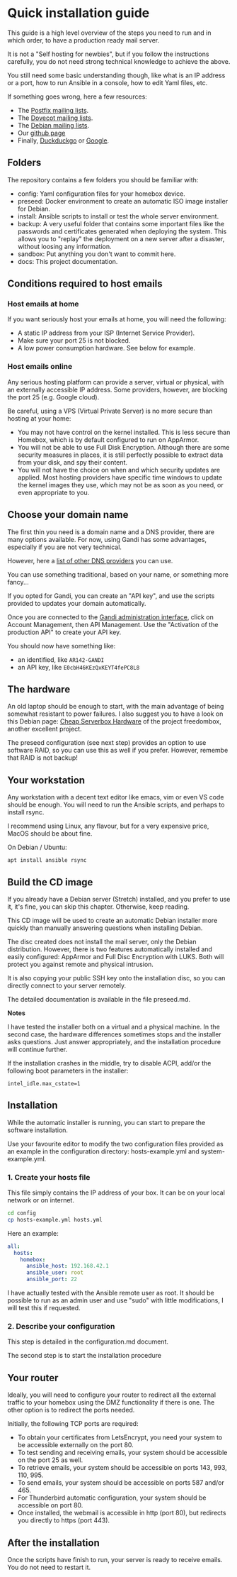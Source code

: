 
# Quick installation guide

This guide is a high level overview of the steps you need to run and in which order,
to have a production ready mail server.

It is not a "Self hosting for newbies", but if you follow the instructions carefully,
you do not need strong technical knowledge to achieve the above.

You still need some basic understanding though, like what is an IP address or a port,
how to run Ansible in a console, how to edit Yaml files, etc.

If something goes wrong, here a few resources:

- The [Postfix mailing lists](http://www.postfix.org/lists.html).
- The [Dovecot mailing lists](https://www.dovecot.org/mailinglists.html).
- The [Debian mailing lists](https://lists.debian.org/).
- Our [github page](https://github.com/progmaticltd/homebox)
- Finally, [Duckduckgo](https://duckduckgo.com/) or [Google](https://google.com/).

## Folders

The repository contains a few folders you should be familiar with:

- config: Yaml configuration files for your homebox device.
- preseed: Docker environment to create an automatic ISO image installer for Debian.
- install: Ansible scripts to install or test the whole server environment.
- backup: A very useful folder that contains some important files like the passwords and certificates
  generated when deploying the system. This allows you to "replay" the deployment on a new server after a
  disaster, without loosing any information.
- sandbox: Put anything you don't want to commit here.
- docs: This project documentation.

## Conditions required to host emails

### Host emails at home

If you want seriously host your emails at home, you will need the following:

- A static IP address from your ISP (Internet Service Provider).
- Make sure your port 25 is not blocked.
- A low power consumption hardware. See below for example.

### Host emails online

Any serious hosting platform can provide a server, virtual or physical,
with an externally accessible IP address. Some providers, however,
are blocking the port 25 (e.g. Google cloud).

Be careful, using a VPS (Virtual Private Server) is no more secure than hosting at your home:

- You may not have control on the kernel installed.
  This is less secure than Homebox, which is by default configured to run on AppArmor.
- You will not be able to use Full Disk Encryption. Although there are some security measures in places,
  it is still perfectly possible to extract data from your disk, and spy their content.
- You will not have the choice on when and which security updates are applied.
  Most hosting providers have specific time windows to update the kernel images they use,
  which may not be as soon as you need, or even appropriate to you.

## Choose your domain name

The first thin you need is a domain name and a DNS provider, there are many options available.
For now, using Gandi has some advantages, especially if you are not very technical.

However, here a [list of other DNS providers](https://github.com/AnalogJ/lexicon#providers) you can use.

You can use something traditional, based on your name, or something more fancy...

If you opted for Gandi, you can create an "API key", and use the scripts
provided to updates your domain automatically.

Once you are connected to the [Gandi administration interface](https://v4.gandi.net/domain),
click on Account Management, then API Management.
Use the "Activation of the production API" to create your API key.

You should now have something like:

- an identified, like `AR142-GANDI`
- an API key, like `E0cbH46KEzQxKEYT4fePC8L8`

## The hardware

An old laptop should be enough to start, with the main advantage of being somewhat resistant to power failures.
I also suggest you to have a look on this Debian page:
[Cheap Serverbox Hardware](https://wiki.debian.org/FreedomBox/Hardware) of the project freedombox,
another excellent project.

The preseed configuration (see next step) provides an option to use software RAID,
so you can use this as well if you prefer. However, remembe that RAID is not backup!

## Your workstation

Any workstation with a decent text editor like emacs, vim or even VS code should be enough.
You will need to run the Ansible scripts, and perhaps to install rsync.

I recommend using Linux, any flavour, but for a very expensive price, MacOS should be about fine.

On Debian / Ubuntu:

`apt install ansible rsync`

## Build the CD image

If you already have a Debian server (Stretch) installed, and you prefer to use it, it's fine, you can skip
this chapter. Otherwise, keep reading.

This CD image will be used to create an automatic Debian installer more quickly than manually answering
questions when installing Debian.

The disc created does not install the mail server, only the Debian distribution.
However, there is two features automatically installed and easily configured:
AppArmor and Full Disc Encryption with LUKS. Both will protect you against remote and physical intrusion.

It is also copying your public SSH key onto the installation disc, so you can directly connect to your
server remotely.

The detailed documentation is available in the file preseed.md.

__Notes__

I have tested the installer both on a virtual and a physical machine. In the second case,
the hardware differences sometimes stops and the installer asks questions.
Just answer appropriately, and the installation procedure will continue further.

If the installation crashes in the middle, try to disable ACPI, add/or the following boot parameters
in the installer:

```
intel_idle.max_cstate=1
```

## Installation

While the automatic installer is running, you can start to prepare the software installation.

Use your favourite editor to modify the two configuration files provided as an example in the
configuration directory: hosts-example.yml and system-example.yml.

### 1. Create your hosts file

This file simply contains the IP address of your box. It can be on your local network or on internet.

```sh
cd config
cp hosts-example.yml hosts.yml
```

Here an example:

```yaml
all:
  hosts:
    homebox:
      ansible_host: 192.168.42.1
      ansible_user: root
      ansible_port: 22
```

I have actually tested with the Ansible remote user as root.
It should be possible to run as an admin user and use "sudo" with little modifications,
I will test this if requested.

### 2. Describe your configuration

This step is detailed in the configuration.md document.

The second step is to start the installation procedure

## Your router

Ideally, you will need to configure your router to redirect all the external traffic to your homebox using the DMZ functionality if there is one. The other option is to redirect the ports needed.

Initially, the following TCP ports are required:

- To obtain your certificates from LetsEncrypt, you need your system to be accessible externally on the port 80.
- To test sending and receiving emails, your system should be accessible on the port 25 as well.
- To retrieve emails, your system should be accessible on ports 143, 993, 110, 995.
- To send emails, your system should be accessible on ports 587 and/or 465.
- For Thunderbird automatic configuration, your system should be accessible on port 80.
- Once installed, the webmail is accessible in http (port 80), but redirects you directly to https (port 443).

## After the installation

Once the scripts have finish to run, your server is ready to receive emails.
You do not need to restart it.
